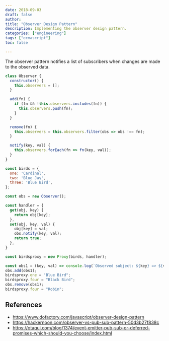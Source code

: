```yaml
---
date: 2018-09-03
draft: false
author:
title: "Observer Design Pattern"
description: Implementing the observer design pattern.
categories: ["engineering"]
tags: ["ecmascript"]
toc: false

---
```


The observer pattern notifies a list of subscribers when changes are made to the observed data.

```js
class Observer {
  constructor() {
    this.observers = [];
  }

  add(fn) {
    if (fn && !this.observers.includes(fn)) {
      this.observers.push(fn);
    }
  }

  remove(fn) {
    this.observers = this.observers.filter(obs => obs !== fn);
  }

  notify(key, val) {
    this.observers.forEach(fn => fn(key, val));
  }
}

const birds = {
  one: 'Cardinal',
  two: 'Blue Jay',
  three: 'Blue Bird',
};

const obs = new Observer();

const handler = {
  get(obj, key) {
    return obj[key];
  },
  set(obj, key, val) {
    obj[key] = val;
    obs.notify(key, val);
    return true;
  },
}

const birdsproxy = new Proxy(birds, handler);

const obs1 = (key, val) => console.log(`Observed subject: ${key} => ${val}`);
obs.add(obs1);
birdsproxy.one = "Blue Bird";
birdsproxy.four = "Black Bird";
obs.remove(obs1);
birdsproxy.four = "Robin";
```

## References 

- https://www.dofactory.com/javascript/observer-design-pattern
- https://hackernoon.com/observer-vs-pub-sub-pattern-50d3b27f838c
- https://otaqui.com/blog/1374/event-emitter-pub-sub-or-deferred-promises-which-should-you-choose/index.html

